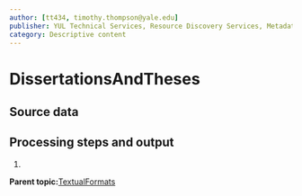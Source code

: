 ```yaml
---
author: [tt434, timothy.thompson@yale.edu]
publisher: YUL Technical Services, Resource Discovery Services, Metadata Services Unit
category: Descriptive content
---
```


# DissertationsAndTheses

## Source data

## Processing steps and output

1.  
**Parent topic:**[TextualFormats](../../concepts/supertypes/textualformats.md)

